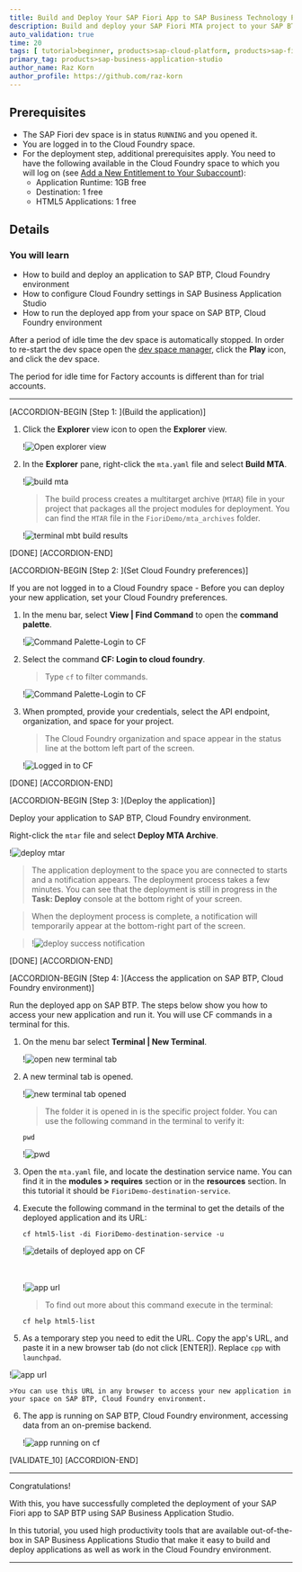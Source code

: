 ```yaml
---
title: Build and Deploy Your SAP Fiori App to SAP Business Technology Platform
description: Build and deploy your SAP Fiori MTA project to your SAP BTP, Cloud Foundry environment.
auto_validation: true
time: 20
tags: [ tutorial>beginner, products>sap-cloud-platform, products>sap-fiori, topic>sapui5, products>sap-cloud-platform-for-the-cloud-foundry-environment]
primary_tag: products>sap-business-application-studio
author_name: Raz Korn
author_profile: https://github.com/raz-korn
---
```


## Prerequisites
- The SAP Fiori dev space is in status `RUNNING` and you opened it.
- You are logged in to the Cloud Foundry space.
- For the deployment step, additional prerequisites apply. You need to have the following available in the Cloud Foundry space to which you will log on (see [Add a New Entitlement to Your Subaccount](cp-cf-entitlements-add)):
    - Application Runtime: 1GB free
    - Destination: 1 free
    - HTML5 Applications: 1 free

## Details
### You will learn
  - How to build and deploy an application to SAP BTP, Cloud Foundry environment
  - How to configure Cloud Foundry settings in SAP Business Application Studio
  - How to run the deployed app from your space on SAP BTP, Cloud Foundry environment

After a period of idle time the dev space is automatically stopped. In order to re-start the dev space open the [dev space manager](https://triallink.eu10.trial.applicationstudio.cloud.sap/), click the **Play** icon, and click the dev space.

The period for idle time for Factory accounts is different than for trial accounts.

---

[ACCORDION-BEGIN [Step 1: ](Build the application)]

1. Click the **Explorer** view icon to open the **Explorer** view.

    !![Open explorer view](01-01-AppStudio-Explorer-View-Open-.png)

2. In the **Explorer** pane, right-click the `mta.yaml` file and select **Build MTA**.

    !![build mta](01-02-AppStudio-Context-Menu-Build-MTA-.png)

    >The build process creates a multitarget archive (`MTAR`) file in your project that packages all the project modules for deployment. You can find the `MTAR` file in the `FioriDemo/mta_archives` folder.

    !![terminal mbt build results](07-02-02-AppStudio-Terminal-MBT-Build-.png)

[DONE]
[ACCORDION-END]

[ACCORDION-BEGIN [Step 2: ](Set Cloud Foundry preferences)]

If you are not logged in to a Cloud Foundry space - Before you can deploy your new application, set your Cloud Foundry preferences.

1. In the menu bar, select **View | Find Command** to open the **command palette**.

    !![Command Palette-Login to CF](08-01-AppStudio-CF-Login-.png)

2. Select the command **CF: Login to cloud foundry**.

    >Type `cf` to filter commands.

    !![Command Palette-Login to CF](08-01-02-AppStudio-CF-Login-.png)

3. When prompted, provide your credentials, select the API endpoint, organization, and space for your project.

    >The Cloud Foundry organization and space appear in the status line at the bottom left part of the screen.

    !![Logged in to CF](02-03-AppStudio-CF-Login-.png)

[DONE]
[ACCORDION-END]

[ACCORDION-BEGIN [Step 3: ](Deploy the application)]

Deploy your application to SAP BTP, Cloud Foundry environment.

Right-click the `mtar` file and select **Deploy MTA Archive**.

!![deploy mtar](03-AppStudio-Fiori-Project-Deploy-.png)

>The application deployment to the space you are connected to starts and a notification appears. The deployment process takes a few minutes. You can see that the deployment is still in progress in the **Task: Deploy** console at the bottom right of your screen.

>When the deployment process is complete, a notification will temporarily appear at the bottom-right part of the screen.

>!![deploy success notification](AppStudio-Fiori-Project-Deploy-Success-Notification-.png)

[DONE]
[ACCORDION-END]

[ACCORDION-BEGIN [Step 4: ](Access the application on SAP BTP, Cloud Foundry environment)]

Run the deployed app on SAP BTP. The steps below show you how to access your new application and run it. You will use CF commands in a terminal for this.

1. On the menu bar select **Terminal | New Terminal**.

    !![open new terminal tab](04-01-AppStudio-Open-Terminal-.png)

2. A new terminal tab is opened.

    !![new terminal tab opened](04-02-AppStudio-New-Terminal-Tab-Opened-.png)

    >The folder it is opened in is the specific project folder. You can use the following command in the terminal to verify it:
    ```Shell/Bash
    pwd
    ```
    !![pwd](04-02-AppStudio-PWD-.png)

3. Open the `mta.yaml` file, and locate the destination service name. You can find it in the **modules > requires** section or in the **resources** section. In this tutorial it should be `FioriDemo-destination-service`.

4. Execute the following command in the terminal to get the details of the deployed application and its URL:

    ```Shell/Bash
    cf html5-list -di FioriDemo-destination-service -u
    ```

    !![details of deployed app on CF](AppStudio-CF-HTML5-List-.png)

    <br><br>!![app url](AppStudio-CF-HTML5-List--.png)

    >To find out more about this command execute in the terminal:
    ```Shell/Bash
    cf help html5-list
    ```

5. As a temporary step you need to edit the URL. Copy the app's URL, and paste it in a new browser tab (do not click [ENTER]). Replace `cpp` with `launchpad`.

!![app url](AppStudio-AppURL-in-New-Tab-.png)

    >You can use this URL in any browser to access your new application in your space on SAP BTP, Cloud Foundry environment.

6. The app is running on SAP BTP, Cloud Foundry environment, accessing data from an on-premise backend.

    !![app running on cf](05-01-AppStudio-App-Running-on-CF.png)

[VALIDATE_10]
[ACCORDION-END]

---

Congratulations!

With this, you have successfully completed the deployment of your SAP Fiori app to SAP BTP using SAP Business Application Studio.

In this tutorial, you used high productivity tools that are available out-of-the-box in SAP Business Applications Studio that make it easy to build and deploy applications as well as work in the Cloud Foundry environment.


---
